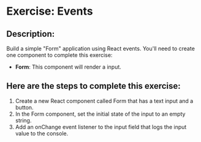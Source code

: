 # Exercise: Events

## Description:

Build a simple "Form" application using React events. You'll need to create one component to complete this exercise:

- **Form**: This component will render a input.

## Here are the steps to complete this exercise:

1. Create a new React component called Form that has a text input and a button.
2. In the Form component, set the initial state of the input to an empty string.
3. Add an onChange event listener to the input field that logs the input value to the console.
